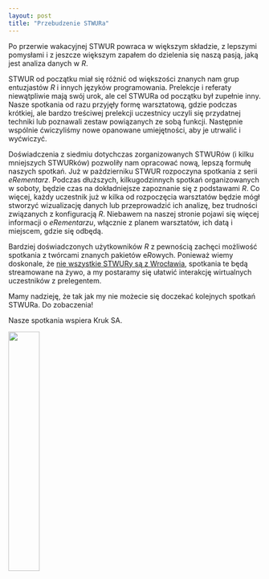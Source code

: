 ```yaml
---
layout: post
title: "Przebudzenie STWURa"
---
```


Po przerwie wakacyjnej STWUR powraca w większym składzie, z lepszymi pomysłami i z jeszcze większym zapałem do dzielenia się naszą pasją, jaką jest analiza danych w *R*.

STWUR od początku miał się różnić od większości znanych nam grup entuzjastów *R* i innych języków programowania. Prelekcje i referaty niewątpliwie mają swój urok, ale cel STWURa od początku był zupełnie inny. Nasze spotkania od razu przyjęły formę warsztatową, gdzie podczas krótkiej, ale bardzo treściwej prelekcji uczestnicy uczyli się przydatnej techniki lub poznawali zestaw powiązanych ze sobą funkcji. Następnie wspólnie ćwiczyliśmy nowe opanowane umiejętności, aby je utrwalić i wyćwiczyć.

Doświadczenia z siedmiu dotychczas zorganizowanych STWURów (i kilku mniejszych STWURków) pozwoliły nam opracować nową, lepszą formułę naszych spotkań. Już w październiku STWUR rozpoczyna spotkania z serii *eRementarz*. Podczas dłuższych, kilkugodzinnych spotkań organizowanych w soboty, będzie czas na dokładniejsze zapoznanie się z podstawami *R*. Co więcej, każdy uczestnik już w kilka od rozpoczęcia warsztatów będzie mógł stworzyć wizualizację danych lub przeprowadzić ich analizę, bez trudności związanych z konfiguracją *R*. Niebawem na naszej stronie pojawi się więcej informacji o *eRementarzu*, włącznie z planem warsztatów, ich datą i miejscem, gdzie się odbędą.

Bardziej doświadczonych użytkowników *R* z pewnością zachęci możliwość spotkania z twórcami znanych pakietów e*R*owych. Ponieważ wiemy doskonale, że [nie wszystkie STWURy są z Wrocławia](https://stwur.github.io/STWUR//blog/mapa_stwurow/), spotkania te będą streamowane na żywo, a my postaramy się ułatwić interakcję wirtualnych uczestników z prelegentem.

Mamy nadzieję, że tak jak my nie możecie się doczekać kolejnych spotkań STWURa. Do zobaczenia!

Nasze spotkania wspiera Kruk SA.

<img src='https://stwur.github.io/STWUR//images/kruk_logo.jpg' id="logo" height="35%" width="35%"/>
